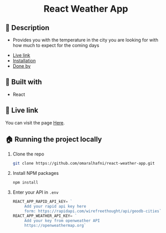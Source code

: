 <h1 align="center" height="60px" width="60px"> 
   React Weather App
</h1>

## 📝 **Description**  <span id='desc'></span>

* Provides you with the temperature in the city you are looking for with how much to expect for the coming days


- [Live link](#live)
- [Installation](#install)
- [Done by](#team)


## 🧱 **Built with**  <span id='built'></span>

- React



## 🔴 **Live link** <span id='live'></span>

You can visit the page [Here](https://weather-tempe.netlify.app).


## 🏠 **Running the project locally** <span id='install'></span>

1. Clone the repo
   ```sh
   git clone https://github.com/omaralhafni/react-weather-app.git
   ```
2. Install NPM packages
   ```sh
   npm install
   ```
3. Enter your API in `.env`
   ```js
   REACT_APP_RAPID_API_kEY= `
        Add your rapid api key here 
        form: https://rapidapi.com/wirefreethought/api/geodb-cities`
   REACT_APP_WEATHER_API_KEY= `
        Add your key from openweather API
        https://openweathermap.org`
   ```
